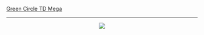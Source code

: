 [Green Circle TD Mega](./green-circle-td-mega/)
<hr>
<div align="center"><img src="https://komarev.com/ghpvc/?username=wcedit&label=Visitor%20Count&color=0e75b6&style=for-the-badge"></div>
